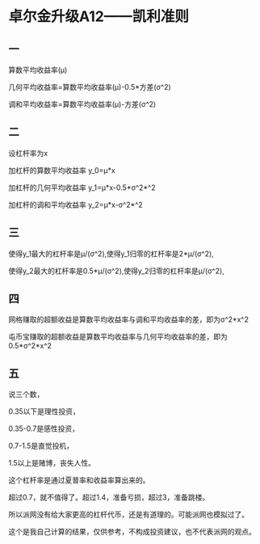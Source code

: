 # 卓尔金升级A12——凯利准则

## 一

算数平均收益率(μ)

几何平均收益率=算数平均收益率(μ)-0.5\*方差(σ^2)

调和平均收益率=算数平均收益率(μ)-方差(σ^2)

## 二

设杠杆率为x

加杠杆的算数平均收益率 y\_0=μ\*x

加杠杆的几何平均收益率 y\_1=μ\*x-0.5\*σ^2\*^2

加杠杆的调和平均收益率 y\_2=μ\*x-σ^2\*^2

## 三

使得y\_1最大的杠杆率是μ/(σ^2),使得y\_1归零的杠杆率是2\*μ/(σ^2),

使得y\_2最大的杠杆率是0.5\*μ/(σ^2),使得y\_2归零的杠杆率是μ/(σ^2),

## 四

网格赚取的超额收益是算数平均收益率与调和平均收益率的差，即为σ^2\*x^2

屯币宝赚取的超额收益是算数平均收益率与几何平均收益率的差，即为0.5\*σ^2\*x^2

## 五

说三个数，

0.35以下是理性投资，

0.35-0.7是感性投资，

0.7-1.5是直觉投机，

1.5以上是赌博，丧失人性。

这个杠杆率是通过夏普率和收益率算出来的。

超过0.7，就不值得了。超过1.4，准备亏损，超过3，准备跳楼。

所以派网没有给大家更高的杠杆代币，还是有道理的。可能派网也模拟过了。

这个是我自己计算的结果，仅供参考，不构成投资建议，也不代表派网的观点。
